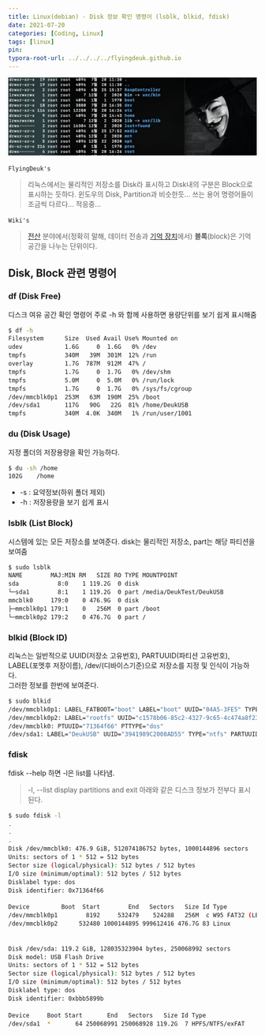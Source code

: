 ```yaml
---
title: Linux(debian) - Disk 정보 확인 명령어 (lsblk, blkid, fdisk)
date: 2021-07-20
categories: [Coding, Linux]
tags: [linux]
pin:
typora-root-url: ../../../../flyingdeuk.github.io
---
```


![command](/img/coding/linux/command.jpg)

`FlyingDeuk's`
>리눅스에서는 물리적인 저장소를 Disk라 표시하고 Disk내의 구분은 Block으로 표시하는 듯하다. 윈도우의 Disk, Partition과 비슷한듯... 쓰는 용어 명령어들이 조금씩 다르다... 적응중...

`Wiki's`

>[전산](https://ko.wikipedia.org/wiki/전산) 분야에서(정확히 말해, 데이터 전송과 [기억 장치](https://ko.wikipedia.org/wiki/기억_장치)에서) **블록**(block)은 기억 공간을 나누는 단위이다.

## Disk, Block 관련 명령어

### df (Disk Free)
디스크 여유 공간 확인 명령어 주로 -h 와 함께 사용하면 용량단위를 보기 쉽게 표시해줌

```bash
$ df -h
Filesystem      Size  Used Avail Use% Mounted on
udev            1.6G     0  1.6G   0% /dev
tmpfs           340M   39M  301M  12% /run
overlay         1.7G  787M  912M  47% /
tmpfs           1.7G     0  1.7G   0% /dev/shm
tmpfs           5.0M     0  5.0M   0% /run/lock
tmpfs           1.7G     0  1.7G   0% /sys/fs/cgroup
/dev/mmcblk0p1  253M   63M  190M  25% /boot
/dev/sda1       117G   90G   22G  81% /home/DeukUSB
tmpfs           340M  4.0K  340M   1% /run/user/1001
```



### du (Disk Usage)

지정 폴더의 저장용량을 확인 가능하다. 

```bash
$ du -sh /home
102G	/home
```

- -s : 요약정보(하위 폴더 제외)
- -h : 저장용량을 보기 쉽게 표시



### lsblk (List Block)

시스템에 있는 모든 저장소를 보여준다. disk는 물리적인 저장소, part는 해당 파티션을 보여줌


```bash
$ sudo lsblk
NAME        MAJ:MIN RM   SIZE RO TYPE MOUNTPOINT
sda           8:0    1 119.2G  0 disk
└─sda1        8:1    1 119.2G  0 part /media/DeukTest/DeukUSB
mmcblk0     179:0    0 476.9G  0 disk
├─mmcblk0p1 179:1    0   256M  0 part /boot
└─mmcblk0p2 179:2    0 476.7G  0 part /
```



### blkid (Block ID)

리눅스는 일반적으로 UUID(저장소 고유번호), PARTUUID(파티션 고유번호), LABEL(포멧후 저장이름), /dev/(디바이스기준)으로 저장소를 지정 및 인식이 가능하다. <br>그러한 정보를 한번에 보여준다. 

```bash
$ sudo blkid
/dev/mmcblk0p1: LABEL_FATBOOT="boot" LABEL="boot" UUID="04A5-3FE5" TYPE="vfat" PARTUUID="71364f66-01"
/dev/mmcblk0p2: LABEL="rootfs" UUID="c1578b06-85c2-4327-9c65-4c474a8f23f9" TYPE="ext4" PARTUUID="71364f66-02"
/dev/mmcblk0: PTUUID="71364f66" PTTYPE="dos"
/dev/sda1: LABEL="DeukUSB" UUID="3941989C2008AD55" TYPE="ntfs" PARTUUID="bbb5899b-01"
```



### fdisk 




fdisk --help 하면 -l은 list를 나타냄.

> -l, --list  display partitions and exit
아래와 같은 디스크 정보가 전부다 표시된다.

```bash
$ sudo fdisk -l
.
.
.
Disk /dev/mmcblk0: 476.9 GiB, 512074186752 bytes, 1000144896 sectors
Units: sectors of 1 * 512 = 512 bytes
Sector size (logical/physical): 512 bytes / 512 bytes
I/O size (minimum/optimal): 512 bytes / 512 bytes
Disklabel type: dos
Disk identifier: 0x71364f66

Device         Boot  Start        End   Sectors   Size Id Type
/dev/mmcblk0p1        8192     532479    524288   256M  c W95 FAT32 (LBA)
/dev/mmcblk0p2      532480 1000144895 999612416 476.7G 83 Linux


Disk /dev/sda: 119.2 GiB, 128035323904 bytes, 250068992 sectors
Disk model: USB Flash Drive
Units: sectors of 1 * 512 = 512 bytes
Sector size (logical/physical): 512 bytes / 512 bytes
I/O size (minimum/optimal): 512 bytes / 512 bytes
Disklabel type: dos
Disk identifier: 0xbbb5899b

Device     Boot Start       End   Sectors   Size Id Type
/dev/sda1  *       64 250068991 250068928 119.2G  7 HPFS/NTFS/exFAT
```




